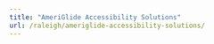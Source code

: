 ```yaml
---
title: "AmeriGlide Accessibility Solutions"
url: /raleigh/ameriglide-accessibility-solutions/
---
```

